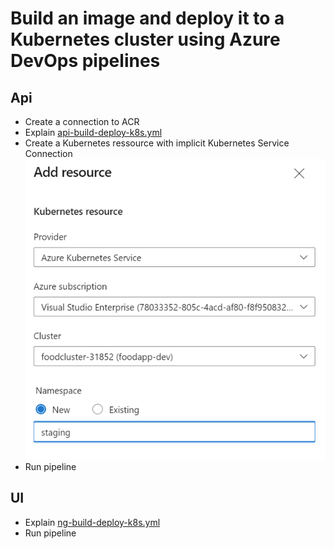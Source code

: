 # Build an image and deploy it to a Kubernetes cluster using Azure DevOps pipelines

## Api

- Create a connection to ACR
- Explain [api-build-deploy-k8s.yml](https://github.com/arambazamba/food-app/blob/master/az-pipelines/api-build-deploy-k8s.yml)
- Create a Kubernetes ressource with implicit Kubernetes Service Connection
  ![ressource](_images/ressource.png)
- Run pipeline

## UI

- Explain [ng-build-deploy-k8s.yml](https://github.com/arambazamba/food-app/blob/master/az-pipelines/ng-build-deploy-k8s.yml)
- Run pipeline
